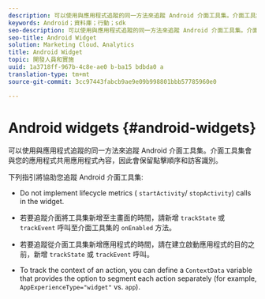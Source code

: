 ```yaml
---
description: 可以使用與應用程式追蹤的同一方法來追蹤 Android 介面工具集。介面工具集會與您的應用程式共用應用程式內容，因此會保留點擊順序和訪客識別。
keywords: Android；資料庫；行動；sdk
seo-description: 可以使用與應用程式追蹤的同一方法來追蹤 Android 介面工具集。介面工具集會與您的應用程式共用應用程式內容，因此會保留點擊順序和訪客識別。
seo-title: Android Widget
solution: Marketing Cloud、Analytics
title: Android Widget
topic: 開發人員和實施
uuid: 1a3718ff-967b-4c8e-ae0 b-ba15 bdbda0 a
translation-type: tm+mt
source-git-commit: 3cc97443fabcb9ae9e09b998801bbb57785960e0

---
```



# Android widgets {#android-widgets}

可以使用與應用程式追蹤的同一方法來追蹤 Android 介面工具集。介面工具集會與您的應用程式共用應用程式內容，因此會保留點擊順序和訪客識別。

下列指引將協助您追蹤 Android 介面工具集:

* Do not implement lifecycle metrics ( `startActivity`/ `stopActivity`) calls in the widget.

* 若要追蹤介面將工具集新增至主畫面的時間，請新增 `trackState` 或 `trackEvent` 呼叫至介面工具集的 `onEnabled` 方法。

* 若要追蹤從介面工具集新增應用程式的時間，請在建立啟動應用程式的目的之前，新增 `trackState` 或 `trackEvent` 呼叫。

* To track the context of an action, you can define a `ContextData` variable that provides the option to segment each action separately (for example, `AppExperienceType="widget"` vs. `app`).

